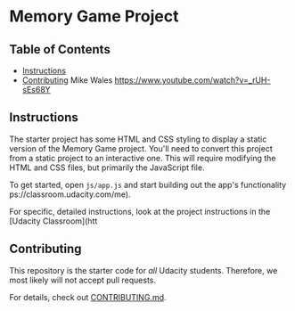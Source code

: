 # Memory Game Project

## Table of Contents

* [Instructions](#instructions)
* [Contributing](#contributing)
Mike Wales https://www.youtube.com/watch?v=_rUH-sEs68Y

## Instructions

The starter project has some HTML and CSS styling to display a static version of the Memory Game project. You'll need to convert this project from a static project to an interactive one. This will require modifying the HTML and CSS files, but primarily the JavaScript file.

To get started, open `js/app.js` and start building out the app's functionality
ps://classroom.udacity.com/me).

For specific, detailed instructions, look at the project instructions in the [Udacity Classroom](htt
## Contributing

This repository is the starter code for _all_ Udacity students. Therefore, we most likely will not accept pull requests.

For details, check out [CONTRIBUTING.md](CONTRIBUTING.md).

